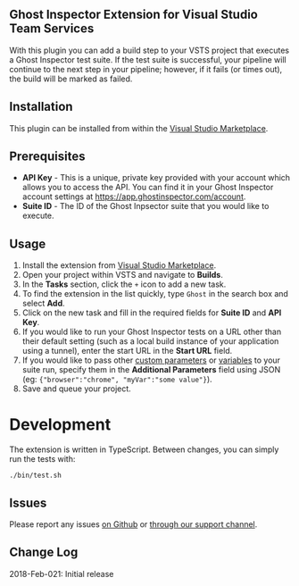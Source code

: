 Ghost Inspector Extension for Visual Studio Team Services
-------------
With this plugin you can add a build step to your VSTS project that executes a Ghost Inspector test suite. If the test suite is successful, your pipeline will continue to the next step in your pipeline; however, if it fails (or times out), the build will be marked as failed.

## Installation
This plugin can be installed from within the [Visual Studio Marketplace](https://marketplace.visualstudio.com/items?itemName=ghost-inspector.ghost-inspector-vsts-extension).

## Prerequisites
* **API Key** - This is a unique, private key provided with your account which allows you to access the API. You can find it in your Ghost Inspector account settings at https://app.ghostinspector.com/account.
* **Suite ID** - The ID of the Ghost Inpsector suite that you would like to execute.
 
## Usage
1. Install the extension from [Visual Studio Marketplace](https://marketplace.visualstudio.com/items?itemName=ghost-inspector.ghost-inspector-vsts-extension).
1. Open your project within VSTS and navigate to **Builds**. 
2. In the **Tasks** section, click the ```+``` icon to add a new task.
3. To find the extension in the list quickly, type `Ghost` in the search box and select **Add**.
4. Click on the new task and fill in the required fields for **Suite ID** and **API Key**.
4. If you would like to run your Ghost Inspector tests on a URL other than their default setting (such as a local build instance of your application using a tunnel), enter the start URL in the **Start URL** field.
5. If you would like to pass other [custom parameters](https://ghostinspector.com/docs/api/suites/#execute) or [variables](https://ghostinspector.com/docs/variables/) to your suite run, specify them in the **Additional Parameters** field using JSON (eg: `{"browser":"chrome", "myVar":"some value"}`).
6. Save and queue your project.

# Development
The extension is written in TypeScript. Between changes, you can simply run the tests with:

```
./bin/test.sh
```

## Issues
Please report any issues [on Github](https://github.com/ghost-inspector/ghost-inspector-vsts-extension/issues) or [through our support channel](https://ghostinspector.com/support/).

## Change Log
2018-Feb-021: Initial release